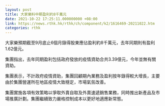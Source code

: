 ```yaml
---
layout: post
title: 大家樂料中期盈利約8千萬元
date: 2021-10-22 17:25:11.000000000 +08:00
link: https://news.rthk.hk/rthk/ch/component/k2/1616469-20211022.htm
categories: rthk
---
```


大家樂預期截至9月底止6個月錄得股東應佔盈利約8千萬元，去年同期則有盈利1.62億元。

集團指出，去年同期盈利包括政府發放的疫情資助合共3.39億元，今年並無有關資助。

集團表示，不計政府疫情資助，集團回顧期內業務及盈利按年錄得較大增長，主要由於集團營運所在地區疫情大致穩定，市場氣氛改善。

集團實施各項有效策略以爭取外賣自取及外賣速遞銷售業務，同時推出新產品及市場推廣計劃。集團繼續致力嚴格控制成本以更好地適應新常態。
